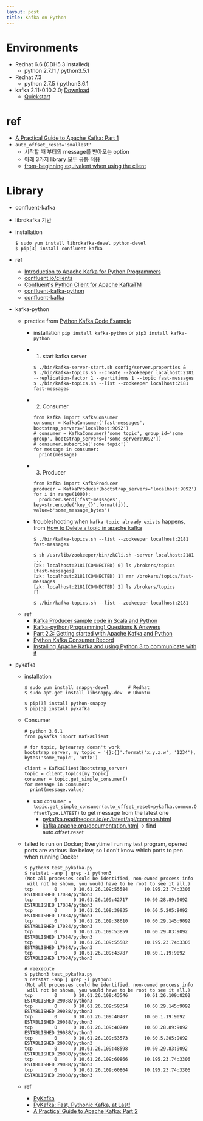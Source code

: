 ```yaml
---
layout: post
title: Kafka on Python
---
```


# Environments
* Redhat 6.6 (CDH5.3 installed)
  * python 2.7.11 / python3.5.1
* Redhat 7.3
  * python 2.7.5 / python3.6.1
* kafka 2.11-0.10.2.0; [Download](https://www.apache.org/dyn/closer.cgi?path=/kafka/0.10.2.0/kafka_2.11-0.10.2.0.tgz)
  * [Quickstart](https://kafka.apache.org/quickstart)

# ref
* [A Practical Guide to Apache Kafka: Part 1](https://www.coshx.com/blog/2016/10/20/a-practical-guide-to-kafka1/)
* `auto_offset_reset='smallest'`
  * 시작할 때 부터의 message를 받아오는 option
  * 아래 3가지 library 모두 공통 적용
  * [from-beginning equivalent when using the client](https://github.com/dpkp/kafka-python/issues/461)

# Library
* confluent-kafka
 * librdkafka 기반
  * installation

    ```
    $ sudo yum install librdkafka-devel python-devel
    $ pip[3] install confluent-kafka
    ```
  * ref
    * [Introduction to Apache Kafka for Python Programmers](https://www.confluent.io/blog/introduction-to-apache-kafka-for-python-programmers/)
    * [confluent.io/clients](https://www.confluent.io/clients/)
    * [Confluent's Python Client for Apache KafkaTM](https://github.com/confluentinc/confluent-kafka-python)
    * [confluent-kafka-python](http://docs.confluent.io/3.0.1/clients/confluent-kafka-python/)
    * [confluent-kafka](https://pypi.python.org/pypi/confluent-kafka)
* kafka-python
  * practice from [Python Kafka Code Example](http://gangmax.me/blog/2017/03/13/python-kafka-code-example/)
    * installation `pip install kafka-python` or `pip3 install kafka-python`
    * 1. start kafka server

      ```
      $ ./bin/kafka-server-start.sh config/server.properties &
      $ ./bin/kafka-topics.sh --create --zookeeper localhost:2181 --replication-factor 1 --partitions 1 --topic fast-messages
      $ ./bin/kafka-topics.sh --list --zookeeper localhost:2181
      fast-messages
      ```
    * 2. Consumer

      ```
      from kafka import KafkaConsumer
      consumer = KafkaConsumer('fast-messages', bootstrap_servers='localhost:9092')
      # consumer = KafkaConsumer('some topic', group_id='some group', bootstrap_servers=['some server:9092'])
      # consumer.subscribe('some topic')`
      for message in consumer:
        print(message)
      ```
    * 3. Producer

      ```
      from kafka import KafkaProducer
      producer = KafkaProducer(bootstrap_servers='localhost:9092')
      for i in range(1000):
        producer.send('fast-messages', key=str.encode('key_{}'.format(i)), value=b'some_message_bytes')
      ```
    * troubleshooting when `kafka topic already exists` happens, from [How to Delete a topic in apache kafka](https://stackoverflow.com/questions/33537950/how-to-delete-a-topic-in-apache-kafka)

      ```
      $ ./bin/kafka-topics.sh --list --zookeeper localhost:2181
      fast-messages

      $ sh /usr/lib/zookeeper/bin/zkCli.sh -server localhost:2181
      ...
      [zk: localhost:2181(CONNECTED) 0] ls /brokers/topics
      [fast-messages]
      [zk: localhost:2181(CONNECTED) 1] rmr /brokers/topics/fast-messages
      [zk: localhost:2181(CONNECTED) 2] ls /brokers/topics
      []

      $ ./bin/kafka-topics.sh --list --zookeeper localhost:2181
      ```
  * ref
    * [Kafka Producer sample code in Scala and Python](https://community.hortonworks.com/articles/74077/kafka-producer-sample-code-in-scala-and-python.html)
    * [Kafka-python(Programming) Questions & Answers](http://techqa.info/programming/tag/kafka-python)
    * [Part 2.3: Getting started with Apache Kafka and Python](https://www.cloudkarafka.com/blog/2016-12-13-part2-3-apache-kafka-for-beginners_example-and-sample-code-python.html)
    * [Python Kafka Consumer Record](http://codegists.com/code/python-kafka-consumer-record/)
    * [Installing Apache Kafka and using Python 3 to communicate with it](http://www.giantflyingsaucer.com/blog/?p=5541)
* pykafka
  * installation

    ```
    $ sudo yum install snappy-devel       # Redhat
    $ sudo apt-get install libsnappy-dev  # Ubuntu

    $ pip[3] install python-snappy
    $ pip[3] install pykafka
    ```
  * Consumer

    ```
    # python 3.6.1
    from pykafka import KafkaClient

    # for topic, bytearray doesn't work
    bootstrap_server, my_topic = '{}:{}'.format('x.y.z.w', '1234'), bytes('some_topic', 'utf8')

    client = KafkaClient(bootstrap_server)
    topic = client.topics[my_topic]
    consumer = topic.get_simple_consumer()
    for message in consumer:
      print(message.value)
    ```
    * use `consumer = topic.get_simple_consumer(auto_offset_reset=pykafka.common.OffsetType.LATEST)` to get message from the latest one
      * [pykafka.readthedocs.io/en/latest/api/common.html](http://pykafka.readthedocs.io/en/latest/api/common.html)
      * [kafka.apache.org/documentation.html](http://kafka.apache.org/documentation.html) -> find auto.offset.reset
  * failed to run on Docker; Everytime I run my test program, opened ports are various like below, so I don't know which ports to pen when running Docker

    ```
    $ python3 test_pykafka.py
    $ netstat -anp | grep -i python3
    (Not all processes could be identified, non-owned process info
     will not be shown, you would have to be root to see it all.)
    tcp        0      0 10.61.26.109:55584      10.195.23.74:3306       ESTABLISHED 17084/python3
    tcp        0      0 10.61.26.109:42717      10.60.28.89:9092        ESTABLISHED 17084/python3
    tcp        0      0 10.61.26.109:39935      10.60.5.205:9092        ESTABLISHED 17084/python3
    tcp        0      0 10.61.26.109:38610      10.60.29.145:9092       ESTABLISHED 17084/python3
    tcp        0      0 10.61.26.109:53859      10.60.29.83:9092        ESTABLISHED 17084/python3
    tcp        0      0 10.61.26.109:55582      10.195.23.74:3306       ESTABLISHED 17084/python3
    tcp        0      0 10.61.26.109:43787      10.60.1.19:9092         ESTABLISHED 17084/python3

    # reexecute
    $ python3 test_pykafka.py
    $ netstat -anp | grep -i python3
    (Not all processes could be identified, non-owned process info
     will not be shown, you would have to be root to see it all.)
    tcp        0      0 10.61.26.109:43546      10.61.26.109:8202       ESTABLISHED 29088/python3
    tcp        0      0 10.61.26.109:59354      10.60.29.145:9092       ESTABLISHED 29088/python3
    tcp        0      0 10.61.26.109:40407      10.60.1.19:9092         ESTABLISHED 29088/python3
    tcp        0      0 10.61.26.109:40749      10.60.28.89:9092        ESTABLISHED 29088/python3
    tcp        0      0 10.61.26.109:53573      10.60.5.205:9092        ESTABLISHED 29088/python3
    tcp        0      0 10.61.26.109:48598      10.60.29.83:9092        ESTABLISHED 29088/python3
    tcp        0      0 10.61.26.109:60866      10.195.23.74:3306       ESTABLISHED 29088/python3
    tcp        0      0 10.61.26.109:60864      10.195.23.74:3306       ESTABLISHED 29088/python3
    ```
  * ref
    * [PyKafka](https://github.com/Parsely/pykafka)
    * [PyKafka: Fast, Pythonic Kafka, at Last!](https://blog.parse.ly/post/3886/pykafka-now/)
    * [A Practical Guide to Apache Kafka: Part 2](https://www.coshx.com/blog/2016/10/20/a-practical-guide-to-kafka2/)
